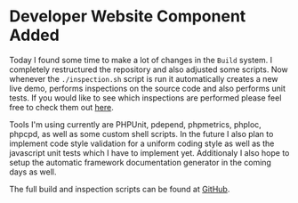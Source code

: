 # Developer Website Component Added

Today I found some time to make a lot of changes in the `Build` system. I completely restructured the repository and also adjusted some scripts. Now whenever the `./inspection.sh` script is run it automatically creates a new live demo, performs inspections on the source code and also performs unit tests. If you would like to see which inspections are performed please feel free to check them out [here](http://website.orange-management.de/dev). 

Tools I'm using currently are PHPUnit, pdepend, phpmetrics, phploc, phpcpd, as well as some custom shell scripts. In the future I also plan to implement code style validation for a uniform coding style as well as the javascript unit tests which I have to implement yet. Additionaly I also hope to setup the automatic framework documentation generator in the coming days as well.

The full build and inspection scripts can be found at [GitHub](https://github.com/Orange-Management/Build). 